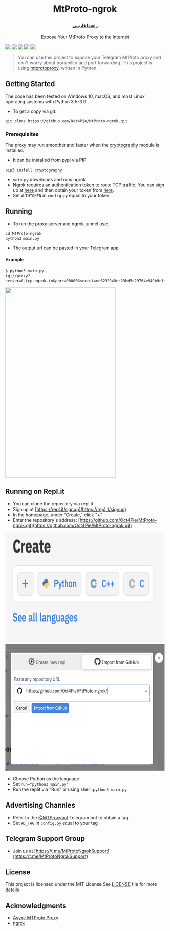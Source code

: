 # <p align="center">MtProto-ngrok
#### <p align="center">  [راهنما فارسی](FA_README.md)
  
<p align="center"> Expose Your MtProto Proxy to the Internet

![](https://img.shields.io/github/issues/Oct4Pie/MtProto-ngrok) 
![](https://img.shields.io/github/forks/Oct4Pie/MtProto-ngrok)
![](https://img.shields.io/github/stars/Oct4Pie/MtProto-ngrok)
![](https://img.shields.io/github/license/Oct4Pie/MtProto-ngrok)
![](https://img.shields.io/twitter/url?url=https%3A%2F%2Fgithub.com%2FOct4Pie%2FMtProto-ngrok)

> You can use this project to expose your Telegram MtProto proxy and don't worry about portability and port forwarding. This project is using [mtprotoproxy](https://github.com/alexbers/mtprotoproxy), written in Python.


## Getting Started

The code has been tested on Windows 10, macOS, and most Linux operating systems with Python 3.5-3.9.
* To get a copy via git: 
```
git clone https://github.com/Oct4Pie/MtProto-ngrok.git
```

### Prerequisites

The proxy may run smoother and faster when the [cryptography](https://pypi.org/project/cryptography/) module is installed.
* It can be installed from pypi via PIP:
```
pip3 install cryptography
```
* `main.py` downloads and runs ngrok
* Ngrok requires an authentication token to route TCP traffic. You can sign up at [here](https://dashboard.ngrok.com/signup) and then obtain your token from [here](https://dashboard.ngrok.com/auth/your-authtoken).
* Set `AUTHTOKEN` in `config.py` equal to your token.

## Running
* To run the proxy server and ngrok tunnel use:
```
cd MtProto-ngrok
python3 main.py
```
* The output url can be pasted in your Telegram app
#### Example
```
$ python3 main.py
tg://proxy?server=0.tcp.ngrok.io&port=00000&secret=ee6232949ec23bd5d29764e949b9cff9e87777772e74656c656772616d2e6f7267
```
<img  src="./proxy_demo.gif"  width="350"  height="600">

## Running on Repl.it
* You can clone the repository via repl.it
* Sign up at [https://repl.it/signup](https://repl.it/signup)
* In the homepage, under "Create," click "+"
* Enter the repository's address: [https://github.com/Oct4Pie/MtProto-ngrok.git](https://github.com/Oct4Pie/MtProto-ngrok.git)

<img  src="./replit_demo.png"  width="600"  height="350">
<img  src="./replit_demo1.png"  width="600"  height="400">

* Choose Python as the language
* Set `run="python3 main.py"`
* Run the replit via "Run" or using shell: `python3 main.py`


## Advertising Channles

* Refer to the [@MTProxybot](https://t.me/MTProxybot) Telegram bot to obtain a tag
* Set `AD_TAG` in `config.py` equal to your tag

## Telegram Support Group
* Join us at [https://t.me/MtProtoNgrokSupport](https://t.me/MtProtoNgrokSupport)


## License
This project is licensed under the MIT License
See [LICENSE](LICENSE) file for more details

## Acknowledgments

* [Async MTProto Proxy](https://github.com/alexbers/mtprotoproxy)
* [ngrok](https://ngrok.io)



